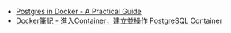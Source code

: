 - [Postgres in Docker - A Practical Guide](https://www.beekeeperstudio.io/blog/docker-postgres)
- [Docker筆記 - 進入Container，建立並操作 PostgreSQL Container](https://medium.com/alberthg-docker-notes/docker%E7%AD%86%E8%A8%98-%E9%80%B2%E5%85%A5container-%E5%BB%BA%E7%AB%8B%E4%B8%A6%E6%93%8D%E4%BD%9C-postgresql-container-d221ba39aaec)
